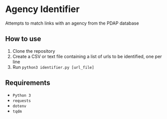 # Agency Identifier

Attempts to match links with an agency from the PDAP database

## How to use

1. Clone the repository
2. Create a CSV or text file containing a list of urls to be identified, one per line
3. Run `python3 identifier.py [url_file]`

## Requirements

- `Python 3`
- `requests`
- `dotenv`
- `tqdm`
